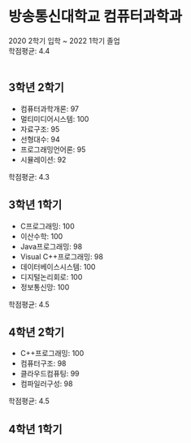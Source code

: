 <h1> 방송통신대학교 컴퓨터과학과 </h1>
2020 2학기 입학 ~ 2022 1학기 졸업<br>
학점평균: 4.4
<br><br>

<h2> 3학년 2학기 </h2>

- 컴퓨터과학개론: 97
- 멀티미디어시스템: 100
- 자료구조: 95
- 선형대수: 94
- 프로그래밍언어론: 95
- 시뮬레이션: 92

학점평균: 4.3

<h2> 3학년 1학기 </h2>

- C프로그래밍: 100
- 이산수학: 100
- Java프로그래밍: 98
- Visual C++프로그래밍: 98
- 데이터베이스시스템: 100
- 디지털논리회로: 100
- 정보통신망: 100

학점평균: 4.5

<h2> 4학년 2학기 </h2>

- C++프로그래밍: 100
- 컴퓨터구조: 98
- 클라우드컴퓨팅: 99
- 컴파일러구성: 98

학점평균: 4.5

<h2> 4학년 1학기 </h2>

